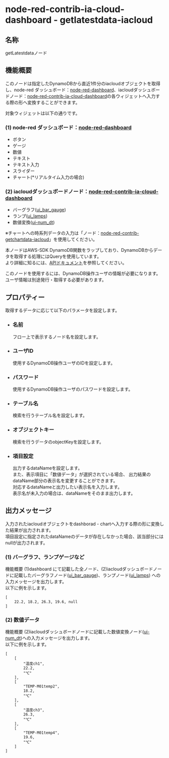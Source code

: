# node-red-contrib-ia-cloud-dashboard - getlatestdata-iacloud

## 名称
getLatestdataノード



## 機能概要


このノードは指定したDynamoDBから直近1件分のiacloudオブジェクトを取得し、node-red ダッシュボード：[node-red-dashboard](https://github.com/node-red/node-red-dashboard)、iacloudダッシュボードノード：[node-red-contrib-ia-cloud-dashboard](https://github.com/ia-cloud/node-red-contrib-ia-cloud-dashboard)の各ウィジェットへ入力する際の形へ変換することができます。

対象ウィジェットは以下の通りです。  
### (1) node-red ダッシュボード：[node-red-dashboard](https://github.com/node-red/node-red-dashboard)
- ボタン    
- ゲージ  
- 数値  
- テキスト  
- テキスト入力    
- スライダー  
- チャート(*リアルタイム入力の場合)

### (2) iacloudダッシュボードノード：[node-red-contrib-ia-cloud-dashboard](https://github.com/ia-cloud/node-red-contrib-ia-cloud-dashboard)
 - バーグラフ([ui_bar_gauge](https://github.com/ia-cloud/node-red-contrib-ia-cloud-dashboard/tree/master/ui-bar_gauge))
 - ランプ([ui_lamps](https://github.com/ia-cloud/node-red-contrib-ia-cloud-dashboard/tree/master/ui-lamps))
 - 数値変換([ui-num_dt](https://github.com/ia-cloud/node-red-contrib-ia-cloud-dashboard/tree/master/ui-num_dt))



※チャートへの時系列データの入力は「ノード：[node-red-contrib-getchartdata-iacloud](https://github.com/ia-cloud/node-red-contrib-ia-cloud-dashboard/tree/master/getchartdata-iacloud)」を使用してください。

本ノードはAWS-SDK DynamoDB関数をラップしており、DynamoDBからデータを取得する処理にはQueryを使用しています。  
より詳細に知るには、[APIドキュメント](https://docs.aws.amazon.com/sdkforruby/api/Aws/DynamoDB/Client.html)を参照してください。

このノードを使用するには、DynamoDB操作ユーザの情報が必要になります。ユーザ情報は別途発行・取得する必要があります。  




## プロパティー

取得するデータに応じて以下のパラメータを設定します。  

- ### 名前
  フロー上で表示するノード名を設定します。

- ### ユーザID
  使用するDynamoDB操作ユーザのIDを設定します。

- ### パスワード
  使用するDynamoDB操作ユーザのパスワードを設定します。

- ### テーブル名
  検索を行うテーブル名を設定します。

- ### オブジェクトキー  
  検索を行うデータのobjectKeyを設定します。

- ### 項目設定  
  出力するdataNameを設定します。  
  また、表示項目に「数値データ」が選択されている場合、
  出力結果のdataName部分の表示名を変更することができます。  
  対応するdataNameと出力したい表示名を入力します。   
  表示名が未入力の場合は、dataNameをそのまま出力します。  
  


## 出力メッセージ
入力されたiacloudオブジェクトをdashborad - chartへ入力する際の形に変換した結果が出力されます。  
項目設定に指定されたdataNameのデータが存在しなかった場合、該当部分にはnullが出力されます。


### (1) バーグラフ、ランプゲージなど
機能概要 (1)dashboard にて記載した全ノード、(2)iacloudダッシュボードノードに記載したバーグラフノード([ui_bar_gauge](https://github.com/ia-cloud/node-red-contrib-ia-cloud-dashboard/tree/master/ui-bar_gauge))、ランプノード([ui_lamps](https://github.com/ia-cloud/node-red-contrib-ia-cloud-dashboard/tree/master/ui-lamps)) への入力メッセージを出力します。  
以下に例を示します。  

    [
        22.2, 18.2, 26.3, 19.6, null
    ]

### (2) 数値データ
機能概要 (2)iacloudダッシュボードノードに記載した数値変換ノード([ui-num_dt](https://github.com/ia-cloud/node-red-contrib-ia-cloud-dashboard/tree/master/ui-num_dt))への入力メッセージを出力します。  
以下に例を示します。  

    [
        [
            "温度ch1",
            22.2,
            "℃"
        ],
        [
            "TEMP-M01temp2",
            18.2,
            "℃"
        ],
        [
            "温度ch3",
            26.3,
            "℃"
        ],
        [
            "TEMP-M01temp4",
            19.6,
            "℃"
        ]
    ]


